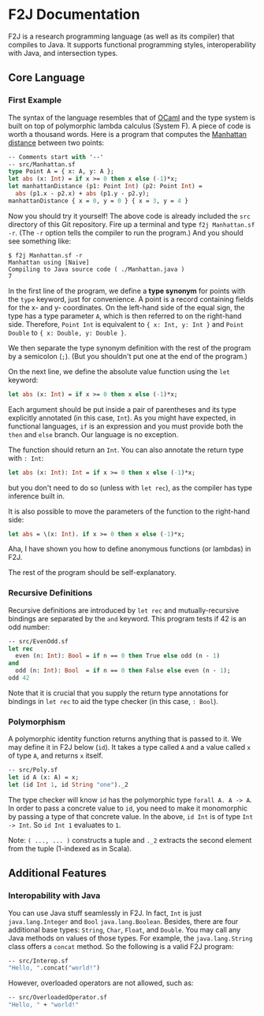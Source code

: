 # F2J Documentation

F2J is a research programming language (as well as its compiler) that compiles
to Java. It supports functional programming styles, interoperability with Java,
and intersection types.

## Core Language

### First Example

The syntax of the language resembles that of [OCaml](https://ocaml.org) and the
type system is built on top of polymorphic lambda calculus (System F). A piece
of code is worth a thousand words. Here is a program that computes the
[Manhattan distance](http://en.wikipedia.org/wiki/Taxicab_geometry) between two
points:

```ocaml
-- Comments start with '--'
-- src/Manhattan.sf
type Point A = { x: A, y: A };
let abs (x: Int) = if x >= 0 then x else (-1)*x;
let manhattanDistance (p1: Point Int) (p2: Point Int) =
  abs (p1.x - p2.x) + abs (p1.y - p2.y);
manhattanDistance { x = 0, y = 0 } { x = 3, y = 4 }
```

Now you should try it yourself! The above code is already included the `src`
directory of this Git repository. Fire up a terminal and type `f2j Manhattan.sf
-r`. (The `-r` option tells the compiler to run the program.) And you should see
something like:

```
$ f2j Manhattan.sf -r
Manhattan using [Naive]
Compiling to Java source code ( ./Manhattan.java )
7
```

In the first line of the program, we define a **type synonym** for points
with the `type` keyword, just for convenience. A point is a record containing
fields for the x- and y- coordinates. On the left-hand side of the equal sign,
the type has a type parameter `A`, which is then referred to on the right-hand
side. Therefore, `Point Int` is equivalent to `{ x: Int, y: Int }` and `Point
Double` to `{ x: Double, y: Double }`.

We then separate the type synonym definition with the rest of the program by a
semicolon (`;`). (But you shouldn't put one at the end of the program.)

On the next line, we define the absolute value function using the `let` keyword:

```ocaml
let abs (x: Int) = if x >= 0 then x else (-1)*x;
```

Each argument
should be put inside a pair of parentheses and its type explicitly annotated (in
this case, `Int`). As you might have expected, in functional languages, `if` is
an expression and you must provide both the `then` and `else` branch. Our
language is no exception.

The function should return an `Int`. You can also annotate the return type with
`: Int`:

```ocaml
let abs (x: Int): Int = if x >= 0 then x else (-1)*x;
```

but you don't need to do so (unless with `let rec`), as the compiler has type
inference built in.

It is also possible to move the parameters of the function to the right-hand side:

```ocaml
let abs = \(x: Int). if x >= 0 then x else (-1)*x;
```

Aha, I have shown you how to define anonymous functions (or lambdas) in F2J.

The rest of the program should be self-explanatory.

### Recursive Definitions

Recursive definitions are introduced by `let rec` and mutually-recursive
bindings are separated by the `and` keyword. This program tests if 42 is an odd
number:

```ocaml
-- src/EvenOdd.sf
let rec
  even (n: Int): Bool = if n == 0 then True else odd (n - 1)
and
  odd (n: Int): Bool  = if n == 0 then False else even (n - 1);
odd 42
```

Note that it is crucial that you supply the return type annotations for bindings
in `let rec` to aid the type checker (in this case, `: Bool`).

### Polymorphism

A polymorphic identity function returns anything that is passed to it. We may
define it in F2J below (`id`). It takes a type called `A` and a value called `x`
of type `A`, and returns `x` itself.

```ocaml
-- src/Poly.sf
let id A (x: A) = x;
let (id Int 1, id String "one")._2
```

The type checker will know `id` has the polymorphic type `forall A. A -> A`. In
order to pass a concrete value to `id`, you need to make it monomorphic by
passing a type of that concrete value. In the above, `id Int` is of type `Int ->
Int`. So `id Int 1` evaluates to `1`.

Note: `( ..., ... )` constructs a tuple and `._2` extracts the second element
from the tuple (1-indexed as in Scala).

## Additional Features

### Interopability with Java

You can use Java stuff seamlessly in F2J. In fact, `Int` is just
`java.lang.Integer` and `Bool` `java.lang.Boolean`. Besides, there are four
additional base types: `String`, `Char`, `Float`, and `Double`. You may call any
Java methods on values of those types. For example, the `java.lang.String` class
offers a `concat` method. So the following is a valid F2J program:

```ocaml
-- src/Interop.sf
"Hello, ".concat("world!")
```

However, overloaded operators are not allowed, such as:

```ocaml
-- src/OverloadedOperator.sf
"Hello, " + "world!"
```
